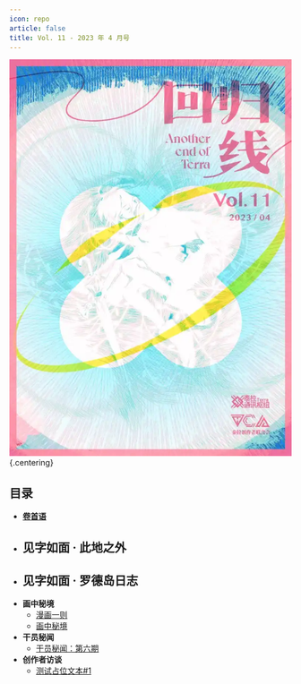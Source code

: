 ```yaml
---
icon: repo
article: false
title: Vol. 11 - 2023 年 4 月号
---
```


![](./res/cover.webp) {.centering}

## 目录

- [**卷首语**](intro.html)
- **见字如面 · 此地之外**
  - 
- **见字如面 · 罗德岛日志**
  - 
- **画中秘境**
  - [漫画一则](comic1.html)
  - [画中秘境](paintings.html)
- **干员秘闻**
  - [干员秘闻：第六期](ope_sec.html)
- **创作者访谈**
  - [测试占位文本#1](interview.html)

<Ads />